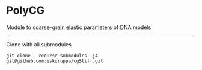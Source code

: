 # PolyCG
Module to coarse-grain elastic parameters of DNA models 

------
Clone with all submodules
```console
git clone --recurse-submodules -j4 git@github.com:eskoruppa/cgStiff.git
```
